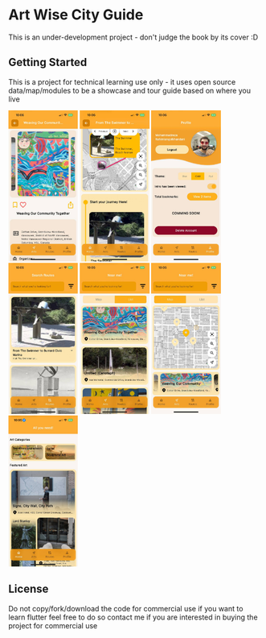 # Art Wise City Guide

This is an under-development project - don't judge the book by its cover :D

## Getting Started

This is a project for technical learning use only - it uses open source data/map/modules to be a showcase and tour guide based on where you live

<img src="assets/screenshots/1.jpg" height="300em" /> <img src="assets/screenshots/2.jpg" height="300em" /> <img src="assets/screenshots/3.jpg" height="300em" /> <img src="assets/screenshots/4.jpg" height="300em" /> <img src="assets/screenshots/5.jpg" height="300em" /> <img src="assets/screenshots/6.jpg" height="300em" /> <img src="assets/screenshots/7.jpg" height="300em" />

## License

Do not copy/fork/download the code for commercial use
if you want to learn flutter feel free to do so
contact me if you are interested in buying the project for commercial use
